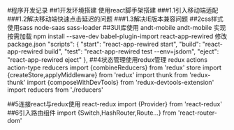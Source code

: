 #程序开发记录
  ##1开发环境搭建  使用react脚手架搭建
  ###1.1引入移动端适配
        <meta name="viewport" content="width=device-width,
        initial-scale=1, maximum-scale=1, minimum-scale=1,
         user-scalable=no" />
  ###1.2解决移动端快速点击延迟的问题
        <script src="https://as.alipayobjects.com/g/component/fastclick/1.0.6/fastclick.js"></script>
  ###1.3解决IE版本兼容问题
      <script>
        if ('addEventListener' in document) {
          document.addEventListener('DOMContentLoaded', function() {
            FastClick.attach(document.body);
          }, false);
        }
        if(!window.Promise) {
          document.writeln('<script src="https://as.alipayobjects.com/g/component/es6-promise/3.2.2/es6-promise.min.js"'+'>'+'<'+'/'+'script>');
        }
      </script>  ##2css样式使用sass  node-saas sass-loader
  ##3UI库使用 andt-mobile andt-mobile
    实现按需加载
    npm install --save-dev babel-plugin-import react-app-rewired
    修改package.json
        "scripts": {
            "start": "react-app-rewired start",
            "build": "react-app-rewired build",
            "test": "react-app-rewired test --env=jsdom",
            "eject": "react-app-rewired eject"
          },
  ##4状态管理使用redux管理 redux
      actions
      action-type
      reducers
        import {combineReducers} from 'redux'
      store
        import {createStore,applyMiddleware} from 'redux'
        import thunk from 'redux-thunk'
        import {composeWithDevTools} from 'redux-devtools-extension'
        import reducers from './reducers'

  ##5连接react与redux使用 react-redux
      import {Provider} from 'react-redux'
  ##6引入路由组件
  import {Switch,HashRouter,Route...} from 'react-router-dom'

